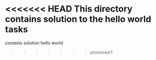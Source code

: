<<<<<<< HEAD
This directory contains solution to the hello world tasks
=======
contains solution hello world
>>>>>>> processor1
